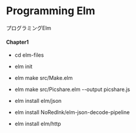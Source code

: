 # Programming Elm

プログラミングElm

#### Chapter1

- cd elm-files
- elm init
- elm make src/Make.elm

- elm make src/Picshare.elm --output picshare.js

- elm install elm/json
- elm install NoRedInk/elm-json-decode-pipeline

- elm install elm/http
